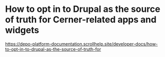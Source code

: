 # How to opt in to Drupal as the source of truth for Cerner-related apps and widgets

https://depo-platform-documentation.scrollhelp.site/developer-docs/how-to-opt-in-to-drupal-as-the-source-of-truth-for
